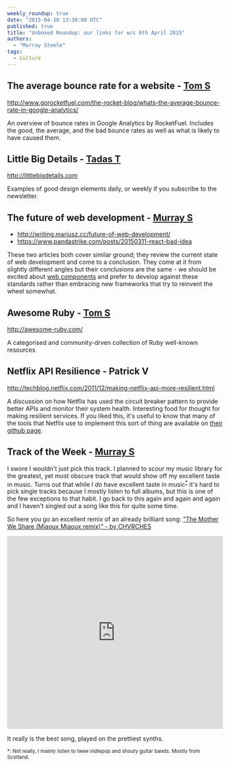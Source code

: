 ```yaml
---
weekly_roundup: true
date: "2015-04-10 13:30:00 UTC"
published: true
title: "Unboxed Roundup: our links for w/c 6th April 2015"
authors:
  - "Murray Steele"
tags:
  - Culture
---
```


## The average bounce rate for a website - [Tom S](/people#tom-sabin)

http://www.gorocketfuel.com/the-rocket-blog/whats-the-average-bounce-rate-in-google-analytics/

An overview of bounce rates in Google Analytics by RocketFuel. Includes the good, the average, and the bad bounce rates as well as what is likely to have caused them.

## Little Big Details - [Tadas T](https://twitter.com/tadas_t)

http://littlebigdetails.com

Examples of good design elements daily, or weekly if you subscribe to the newsletter.

## The future of web development - [Murray S](/people#murray-steele)

* http://writing.mariusz.cc/future-of-web-development/
* https://www.pandastrike.com/posts/20150311-react-bad-idea

These two articles both cover similar ground; they review the current state of web development and come to a conclusion.  They come at it from slightly different angles but their conclusions are the same - we should be excited about [web components](http://webcomponents.org/) and prefer to develop against these standards rather than embracing new frameworks that try to reinvent the wheel somewhat.

## Awesome Ruby - [Tom S](/people#tom-sabin)

http://awesome-ruby.com/

A categorised and community-drven collection of Ruby well-known resources

## Netflix API Resilience - Patrick V

http://techblog.netflix.com/2011/12/making-netflix-api-more-resilient.html

A discussion on how Netflix has used the circuit breaker pattern to provide better APIs and monitor their system health. Interesting food for thought for making resilient services.  If you liked this, it's useful to know that many of the tools that Netflix use to implement this sort of thing are available on [their github page](http://netflix.github.io/#repo).

## Track of the Week - [Murray S](/people#murray-steele)

I swore I wouldn't just pick this track.  I planned to scour my music library for the greatest, yet most obscure track that would show off my excellent taste in music.  Turns out that while I *do* have excellent taste in music<sup>[*](#fn-1)</sup> it's hard to pick single tracks because I mostly listen to full albums, but this is one of the few exceptions to that habit.  I go back to this again and again and again and I haven't singled out a song like this for quite some time.

So here you go an excellent remix of an already brilliant song: ["The Mother We Share (Miaoux Miaoux remix)" - by CHVRCHES](https://soundcloud.com/chvrches/the-mother-we-share-miaoux)

<iframe width="100%" height="450" scrolling="no" frameborder="no" src="https://w.soundcloud.com/player/?url=https%3A//api.soundcloud.com/tracks/65197679&amp;auto_play=false&amp;hide_related=false&amp;show_comments=true&amp;show_user=true&amp;show_reposts=false&amp;visual=true"></iframe>

It really is the best song, played on the prettiest synths.

<small><a name="fn-1">*</a>: Not really, I mainly listen to twee indiepop and shouty guitar bands.  Mostly from Scotland.</small>
